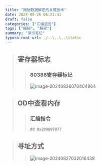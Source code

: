 ```yaml
---
title: "揭秘数据解密的关键技术"
date: 2024-08-26 06:21:41
draft: false
categories: ["汇编语言"]
tags: ["揭秘", "解密"]
summary: "读书笔记"
typora-root-url: ./..\..\..\static
---
```


> ## 寄存器标志
>
> >### 80386寄存器标记
> >
> >![image-20240826070404864](/images/image-20240826070404864.png)

> ## OD中查看内存
>
> > ### 汇编指令
> >
> > ```assembly
> > dd 0x209887877
> > ```
> >
> > 

> ## 寻址方式
>
> > ![image-20240827032016439](/images/image-20240827032016439.png)
>
> 

